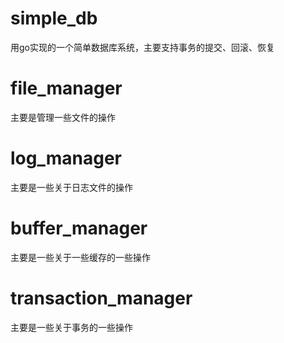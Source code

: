 # simple_db
用go实现的一个简单数据库系统，主要支持事务的提交、回滚、恢复
# file_manager
主要是管理一些文件的操作
# log_manager 
主要是一些关于日志文件的操作
# buffer_manager
主要是一些关于一些缓存的一些操作
# transaction_manager
主要是一些关于事务的一些操作
